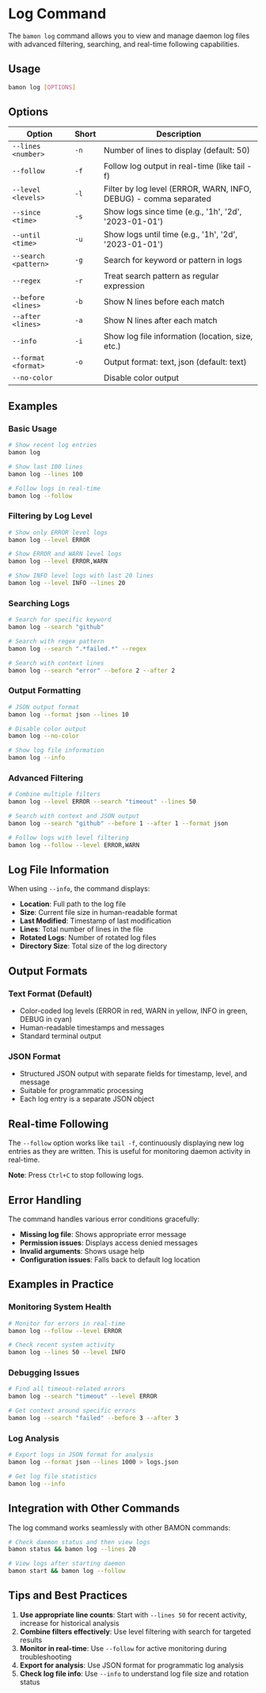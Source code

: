 # Log Command

The `bamon log` command allows you to view and manage daemon log files with advanced filtering, searching, and real-time following capabilities.

## Usage

```bash
bamon log [OPTIONS]
```

## Options

| Option | Short | Description |
|--------|-------|-------------|
| `--lines <number>` | `-n` | Number of lines to display (default: 50) |
| `--follow` | `-f` | Follow log output in real-time (like tail -f) |
| `--level <levels>` | `-l` | Filter by log level (ERROR, WARN, INFO, DEBUG) - comma separated |
| `--since <time>` | `-s` | Show logs since time (e.g., '1h', '2d', '2023-01-01') |
| `--until <time>` | `-u` | Show logs until time (e.g., '1h', '2d', '2023-01-01') |
| `--search <pattern>` | `-g` | Search for keyword or pattern in logs |
| `--regex` | `-r` | Treat search pattern as regular expression |
| `--before <lines>` | `-b` | Show N lines before each match |
| `--after <lines>` | `-a` | Show N lines after each match |
| `--info` | `-i` | Show log file information (location, size, etc.) |
| `--format <format>` | `-o` | Output format: text, json (default: text) |
| `--no-color` | | Disable color output |

## Examples

### Basic Usage

```bash
# Show recent log entries
bamon log

# Show last 100 lines
bamon log --lines 100

# Follow logs in real-time
bamon log --follow
```

### Filtering by Log Level

```bash
# Show only ERROR level logs
bamon log --level ERROR

# Show ERROR and WARN level logs
bamon log --level ERROR,WARN

# Show INFO level logs with last 20 lines
bamon log --level INFO --lines 20
```

### Searching Logs

```bash
# Search for specific keyword
bamon log --search "github"

# Search with regex pattern
bamon log --search ".*failed.*" --regex

# Search with context lines
bamon log --search "error" --before 2 --after 2
```

### Output Formatting

```bash
# JSON output format
bamon log --format json --lines 10

# Disable color output
bamon log --no-color

# Show log file information
bamon log --info
```

### Advanced Filtering

```bash
# Combine multiple filters
bamon log --level ERROR --search "timeout" --lines 50

# Search with context and JSON output
bamon log --search "github" --before 1 --after 1 --format json

# Follow logs with level filtering
bamon log --follow --level ERROR,WARN
```

## Log File Information

When using `--info`, the command displays:

- **Location**: Full path to the log file
- **Size**: Current file size in human-readable format
- **Last Modified**: Timestamp of last modification
- **Lines**: Total number of lines in the file
- **Rotated Logs**: Number of rotated log files
- **Directory Size**: Total size of the log directory

## Output Formats

### Text Format (Default)
- Color-coded log levels (ERROR in red, WARN in yellow, INFO in green, DEBUG in cyan)
- Human-readable timestamps and messages
- Standard terminal output

### JSON Format
- Structured JSON output with separate fields for timestamp, level, and message
- Suitable for programmatic processing
- Each log entry is a separate JSON object

## Real-time Following

The `--follow` option works like `tail -f`, continuously displaying new log entries as they are written. This is useful for monitoring daemon activity in real-time.

**Note**: Press `Ctrl+C` to stop following logs.

## Error Handling

The command handles various error conditions gracefully:

- **Missing log file**: Shows appropriate error message
- **Permission issues**: Displays access denied messages
- **Invalid arguments**: Shows usage help
- **Configuration issues**: Falls back to default log location

## Examples in Practice

### Monitoring System Health
```bash
# Monitor for errors in real-time
bamon log --follow --level ERROR

# Check recent system activity
bamon log --lines 50 --level INFO
```

### Debugging Issues
```bash
# Find all timeout-related errors
bamon log --search "timeout" --level ERROR

# Get context around specific errors
bamon log --search "failed" --before 3 --after 3
```

### Log Analysis
```bash
# Export logs in JSON format for analysis
bamon log --format json --lines 1000 > logs.json

# Get log file statistics
bamon log --info
```

## Integration with Other Commands

The log command works seamlessly with other BAMON commands:

```bash
# Check daemon status and then view logs
bamon status && bamon log --lines 20

# View logs after starting daemon
bamon start && bamon log --follow
```

## Tips and Best Practices

1. **Use appropriate line counts**: Start with `--lines 50` for recent activity, increase for historical analysis
2. **Combine filters effectively**: Use level filtering with search for targeted results
3. **Monitor in real-time**: Use `--follow` for active monitoring during troubleshooting
4. **Export for analysis**: Use JSON format for programmatic log analysis
5. **Check log file info**: Use `--info` to understand log file size and rotation status
